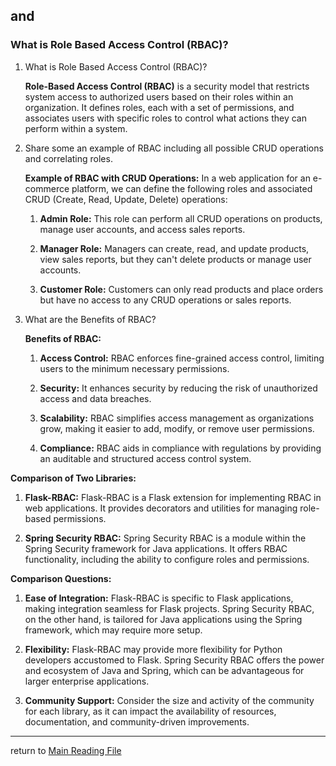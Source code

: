 ## <Login /> and <Auth />
### What is Role Based Access Control (RBAC)?

1. What is Role Based Access Control (RBAC)?

    **Role-Based Access Control (RBAC)** is a security model that restricts system access to authorized users based on their roles within an organization. It defines roles, each with a set of permissions, and associates users with specific roles to control what actions they can perform within a system.
2. Share some an example of RBAC including all possible CRUD operations and correlating roles.

    **Example of RBAC with CRUD Operations:**
    In a web application for an e-commerce platform, we can define the following roles and associated CRUD (Create, Read, Update, Delete) operations:

    1. **Admin Role:** This role can perform all CRUD operations on products, manage user accounts, and access sales reports.

    2. **Manager Role:** Managers can create, read, and update products, view sales reports, but they can't delete products or manage user accounts.

    3. **Customer Role:** Customers can only read products and place orders but have no access to any CRUD operations or sales reports.
3. What are the Benefits of RBAC?

    **Benefits of RBAC:**
    1. **Access Control:** RBAC enforces fine-grained access control, limiting users to the minimum necessary permissions.

    2. **Security:** It enhances security by reducing the risk of unauthorized access and data breaches.

    3. **Scalability:** RBAC simplifies access management as organizations grow, making it easier to add, modify, or remove user permissions.

    4. **Compliance:** RBAC aids in compliance with regulations by providing an auditable and structured access control system.


**Comparison of Two Libraries:**

1. **Flask-RBAC:** Flask-RBAC is a Flask extension for implementing RBAC in web applications. It provides decorators and utilities for managing role-based permissions.

2. **Spring Security RBAC:** Spring Security RBAC is a module within the Spring Security framework for Java applications. It offers RBAC functionality, including the ability to configure roles and permissions.

**Comparison Questions:**

1. **Ease of Integration:** Flask-RBAC is specific to Flask applications, making integration seamless for Flask projects. Spring Security RBAC, on the other hand, is tailored for Java applications using the Spring framework, which may require more setup.

2. **Flexibility:** Flask-RBAC may provide more flexibility for Python developers accustomed to Flask. Spring Security RBAC offers the power and ecosystem of Java and Spring, which can be advantageous for larger enterprise applications.

3. **Community Support:** Consider the size and activity of the community for each library, as it can impact the availability of resources, documentation, and community-driven improvements.
----------------------
return to [Main Reading File](./README.md)
